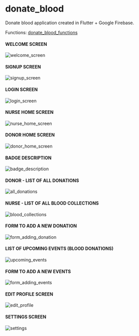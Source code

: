 # donate_blood

Donate blood application created in Flutter + Google Firebase.

Functions: [donate_blood_functions](https://github.com/dcegielka98/donate_blood_functions)

#### WELCOME SCREEN

![welcome_screen](https://user-images.githubusercontent.com/60539319/105759037-41268d00-5f50-11eb-9caf-b45c38053021.jpg)

#### SIGNUP SCREEN

![signup_screen](https://user-images.githubusercontent.com/60539319/105759291-906cbd80-5f50-11eb-8f48-0318771de484.jpg)

#### LOGIN SCREEN

![login_screen](https://user-images.githubusercontent.com/60539319/105759405-b85c2100-5f50-11eb-81a9-488929bc93c1.jpg)

#### NURSE HOME SCREEN

![nurse_home_screen](https://user-images.githubusercontent.com/60539319/105759618-eb061980-5f50-11eb-9cce-d2bb720597c9.jpg)

#### DONOR HOME SCREEN

![donor_home_screen](https://user-images.githubusercontent.com/60539319/105761440-7385b980-5f53-11eb-8be2-c7e2feffe487.jpg)

#### BADGE DESCRIPTION

![badge_description](https://user-images.githubusercontent.com/60539319/105762915-5b169e80-5f55-11eb-8b93-ee80b070f219.jpg)

#### DONOR - LIST OF ALL DONATIONS

![all_donations](https://user-images.githubusercontent.com/60539319/105764321-14c23f00-5f57-11eb-9e3c-2fcd62ff03d2.jpg)

#### NURSE - LIST OF ALL BLOOD COLLECTIONS

![blood_collections](https://user-images.githubusercontent.com/60539319/105764479-4d621880-5f57-11eb-9922-1f901da102b6.jpg)

#### FORM TO ADD A NEW DONATION

![form_adding_donation](https://user-images.githubusercontent.com/60539319/105764694-96b26800-5f57-11eb-9249-30bd6924843c.jpg)

#### LIST OF UPCOMING EVENTS (BLOOD DONATIONS)

![upcoming_events](https://user-images.githubusercontent.com/60539319/105765401-ac745d00-5f58-11eb-8397-302e4f94d75c.jpg)

#### FORM TO ADD A NEW EVENTS

![form_adding_events](https://user-images.githubusercontent.com/60539319/105765558-e9405400-5f58-11eb-9b75-c764aa9e673e.jpg)

#### EDIT PROFILE SCREEN

![edit_profile](https://user-images.githubusercontent.com/60539319/105765835-476d3700-5f59-11eb-9d6a-574d9cda6191.jpg)

#### SETTINGS SCREEN

![settings](https://user-images.githubusercontent.com/60539319/105766280-d417f500-5f59-11eb-8906-dcf0380eca89.jpg)
